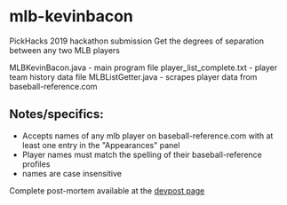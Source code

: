 # mlb-kevinbacon
PickHacks 2019 hackathon submission
Get the degrees of separation between any two MLB players

MLBKevinBacon.java - main program file
player\_list\_complete.txt - player team history data file
MLBListGetter.java - scrapes player data from baseball-reference.com

## Notes/specifics:
* Accepts names of any mlb player on baseball-reference.com with at least one entry in the "Appearances" panel
* Player names must match the spelling of their baseball-reference profiles
* names are case insensitive

Complete post-mortem available at the [devpost page](https://devpost.com/software/mlbkevinbacon-jflzs7)
